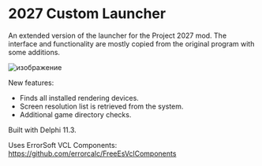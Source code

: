 # 2027 Custom Launcher

An extended version of the launcher for the Project 2027 mod. The interface and functionality are mostly copied from the original program with some additions.

![изображение](https://github.com/user-attachments/assets/d3b381f6-ce3f-4d12-b580-b41dcad5de55)


New features:
* Finds all installed rendering devices.
* Screen resolution list is retrieved from the system.
* Additional game directory checks.


Built with Delphi 11.3.

Uses ErrorSoft VCL Components: https://github.com/errorcalc/FreeEsVclComponents
